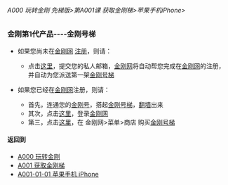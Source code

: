 ###### A000 玩转金刚 免梯版>第A001课 获取金刚梯>苹果手机iPhone>

### 金刚第1代产品----金刚号梯

- 如果您尚未在[金刚网](https://github.com/a2zitpro/web/blob/master/LadderFree/kkDictionary/kksitezh.md)
 [注册]()，则请：
  - 点击[这里]()，提交您的私人邮箱，[金刚网]()将自动帮您完成在[金刚网]()的注册，并自动为您派送第一架[金刚号梯]()

- 如果您已经在[金刚网]()注册，则请：
  - 首先，连通您的[金刚号]()，搭起[金刚号梯]()，[翻墙]()出来
  - 其次，点击[这里]()，登录[金刚网]()
  - 第三，点击[这里]()，在 金刚网>菜单>商店 购买[金刚号梯]()



#### 返回到
- [A000 玩转金刚  ](https://github.com/a2zitpro/web/blob/master/LadderFree/main.md)
- [A001 获取金刚梯](https://github.com/a2zitpro/web/blob/master/LadderFree/GetLadder/GetLadder.md)
- [A001-01-01 苹果手机 iPhone](https://github.com/a2zitpro/web/blob/master/LadderFree/GetLadder/Apple/iPhone/iPhone.md)
